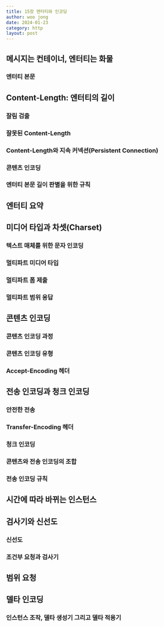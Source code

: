```yaml
---
title: 15장 엔터티와 인코딩
author: woo jong
date: 2024-01-23
category: http
layout: post
---
```


## 메시지는 컨테이너, 엔터티는 화물
### 엔터티 본문 

## Content-Length: 엔터티의 길이
### 잘림 검출 
### 잘못된 Content-Length
### Content-Length와 지속 커넥션(Persistent Connection)
### 콘텐츠 인코딩 
### 엔터티 본문 길이 판별을 위한 규칙 

## 엔터티 요약

## 미디어 타입과 차셋(Charset)
### 텍스트 매체를 위한 문자 인코딩 
### 멀티파트 미디어 타입 
### 멀티파트 폼 제출 
### 멀티파트 범위 응답 

## 콘텐츠 인코딩
### 콘텐츠 인코딩 과정 
### 콘텐츠 인코딩 유형 
### Accept-Encoding 헤더

## 전송 인코딩과 청크 인코딩
### 안전한 전송 
### Transfer-Encoding 헤더
### 청크 인코딩 
### 콘텐츠와 전송 인코딩의 조합
### 전송 인코딩 규칙

## 시간에 따라 바뀌는 인스턴스 
## 검사기와 신선도
### 신선도
### 조건부 요청과 검사기
## 범위 요청
## 델타 인코딩
### 인스턴스 조작, 델타 생성기 그리고 델타 적용기
